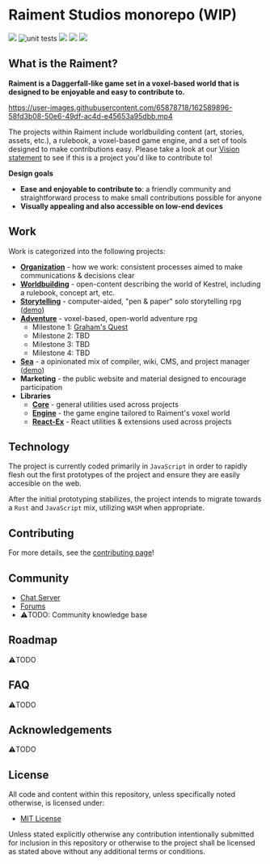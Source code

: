 # Raiment Studios monorepo (WIP)

![](https://img.shields.io/badge/status-pre--alpha-c44)
![unit tests](https://github.com/raiment-studios/monorepo/actions/workflows/unit-test.yml/badge.svg)
![](https://img.shields.io/badge/license-MIT-039)
[![](https://img.shields.io/badge/feedback-welcome!-1a6)](https://github.com/raiment-studios/monorepo/discussions)
[![](https://img.shields.io/badge/chat-zulip-36c)](https://raiment-studios.zulipchat.com/)

## What is the Raiment?

**Raiment is a Daggerfall-like game set in a voxel-based world that is designed to be enjoyable and easy to contribute to.** 

https://user-images.githubusercontent.com/65878718/162589896-58fd3b08-50e6-49df-ac4d-e45653a95dbb.mp4

The projects within Raiment include worldbuilding content (art, stories, assets, etc.), a rulebook, a voxel-based game engine, and a set of tools designed to make contributions easy. Please take a look at our [Vision statement](source/projects/organization/vision.md) to see if this is a project you'd like to contribute to!

**Design goals**

* **Ease and enjoyable to contribute to**: a friendly community and straightforward process to make small contributions possible for anyone
* **Visually appealing and also accessible on low-end devices**

## Work

Work is categorized into the following projects:

* [**Organization**](source/projects/organization) - how we work: consistent processes aimed to make communications & decisions clear
* [**Worldbuilding**](source/projects/worldbuilding) - open-content describing the world of Kestrel, including a rulebook, concept art, etc.
* [**Storytelling**](source/projects/storytelling) - computer-aided, "pen & paper" solo storytelling rpg ([demo](https://storytelling.raiment.studio/))
* [**Adventure**](source/projects/adventure) - voxel-based, open-world adventure rpg
    * Milestone 1: [Graham's Quest](https://grahams-quest.raiment.studio/)
    * Milestone 2: TBD
    * Milestone 3: TBD
    * Milestone 4: TBD
* [**Sea**](source/projects/project) - a opinionated mix of compiler, wiki, CMS, and project manager ([demo](https://project.raiment.studio/))
* **Marketing** - the public website and material designed to encourage participation
* **Libraries**
    * [**Core**](source/lib/core) - general utilities used across projects
    * [**Engine**](source/lib/engine) - the game engine tailored to Raiment's voxel world
    * [**React-Ex**](source/lib/react-ex) - React utilities & extensions used across projects

## Technology

The project is currently coded primarily in `JavaScript` in order to rapidly flesh out the first prototypes of the project and ensure they are easily accesible on the web.

After the initial prototyping stabilizes, the project intends to migrate towards a `Rust` and `JavaScript` mix, utilizing `WASM` when appropriate.

## Contributing

For more details, see the [contributing page](source/projects/organization/contributing.md)!

## Community

* [Chat Server](https://raiment-studios.zulipchat.com/)
* [Forums](https://github.com/raiment-studios/monorepo/discussions)
* ⚠️TODO: Community knowledge base

## Roadmap

⚠️TODO

## FAQ

⚠️TODO

## Acknowledgements

⚠️TODO 

## License

All code and content within this repository, unless specifically noted otherwise, is licensed under:

* [MIT License](./LICENSE)

Unless stated explicitly otherwise any contribution intentionally submitted for inclusion in this repository or otherwise to the project shall be licensed as stated above without any additional terms or conditions.

